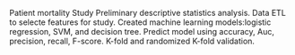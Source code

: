 Patient mortality Study
Preliminary descriptive statistics analysis. 
Data ETL to selecte features for study.
Created machine learning models:logistic regression, SVM, and decision tree.
Predict model using accuracy, Auc, precision, recall, F-score.
K-fold and randomized K-fold validation.
